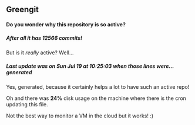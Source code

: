 ## Greengit

#### Do you wonder why this repository is so active?

##### After all it has 12566 commits!

But is it *really* active? Well...

##### Last update was on Sun Jul 19 at 10:25:03 when those lines were... generated

Yes, generated, because it certainly helps a lot to have such an active repo!

Oh and there was **24%** disk usage on the machine
where there is the cron updating this file.

Not the best way to monitor a VM in the cloud but it works! :)
